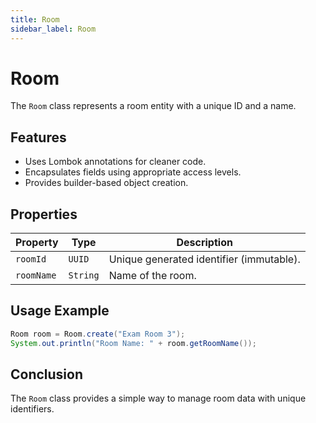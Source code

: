 ```yaml
---
title: Room
sidebar_label: Room
---
```


# Room

The `Room` class represents a room entity with a unique ID and a name.

## Features

- Uses Lombok annotations for cleaner code.
- Encapsulates fields using appropriate access levels.
- Provides builder-based object creation.

## Properties

| Property   | Type   | Description |
|-----------|--------|-------------|
| `roomId`  | `UUID`  | Unique generated identifier (immutable). |
| `roomName` | `String` | Name of the room. |

## Usage Example

```java
Room room = Room.create("Exam Room 3");
System.out.println("Room Name: " + room.getRoomName());
```

## Conclusion

The `Room` class provides a simple way to manage room data with unique identifiers.
